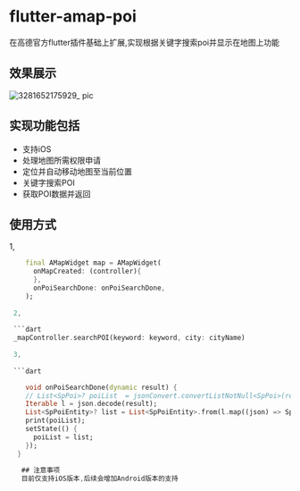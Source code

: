 # flutter-amap-poi
在高德官方flutter插件基础上扩展,实现根据关键字搜索poi并显示在地图上功能

## 效果展示
![3281652175929_ pic](https://user-images.githubusercontent.com/7219191/167600361-fb90f178-188c-4382-8c92-380e6f2f1ae7.jpg)
## 实现功能包括
* 支持iOS
* 处理地图所需权限申请
* 定位并自动移动地图至当前位置
* 关键字搜索POI
* 获取POI数据并返回

## 使用方式
1,
```dart
    final AMapWidget map = AMapWidget(
      onMapCreated: (controller){
      },
      onPoiSearchDone: onPoiSearchDone,
    );
    
 2, 
 
 ```dart
 _mapController.searchPOI(keyword: keyword, city: cityName)
 
 3,
 
 ```dart

    void onPoiSearchDone(dynamic result) {
    // List<SpPoi>? poiList  = jsonConvert.convertListNotNull<SpPoi>(result);
    Iterable l = json.decode(result);
    List<SpPoiEntity>? list = List<SpPoiEntity>.from(l.map((json) => SpPoiEntity.fromJson(json)));
    print(poiList);
    setState(() {
      poiList = list;
    });
  }
   
   ## 注意事项
   目前仅支持iOS版本,后续会增加Android版本的支持


